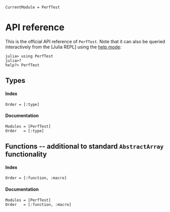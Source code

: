 ```@meta
CurrentModule = PerfTest
```

# API reference

This is the official API reference of `PerfTest`. Note that it can also be queried interactively from the [Julia REPL] using the [help mode](https://docs.julialang.org/en/v1/stdlib/REPL/#Help-mode):
```julia-repl
julia> using PerfTest
julia>?
help?> PerfTest
```



## Types
#### Index
```@index
Order = [:type]
```

#### Documentation
```@autodocs
Modules = [PerfTest]
Order   = [:type]
```


## Functions -- additional to standard `AbstractArray` functionality
#### Index
```@index
Order = [:function, :macro]
```
#### Documentation
```@autodocs
Modules = [PerfTest]
Order   = [:function, :macro]
```
